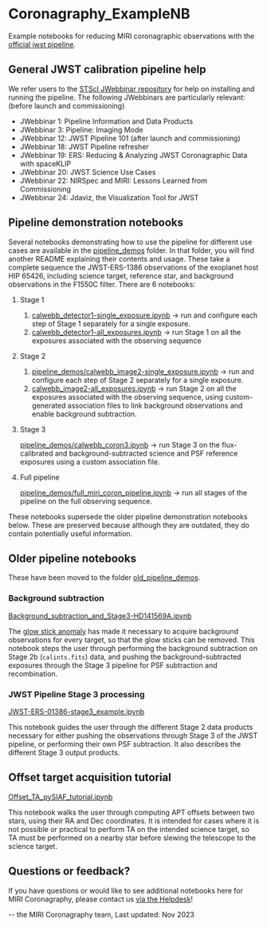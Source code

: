 # Coronagraphy_ExampleNB

Example notebooks for reducing MIRI coronagraphic observations with the [official jwst pipeline](https://github.com/spacetelescope/jwst).

## General JWST calibration pipeline help

We refer users to the [STScI JWebbinar repository](https://www.stsci.edu/jwst/science-execution/jwebbinars) for help on installing and running the pipeline. The following JWebbinars are particularly relevant:
(before launch and commissioning)
- JWebbinar 1: Pipeline Information and Data Products
- JWebbinar 3: Pipeline: Imaging Mode
- JWebbinar 12: JWST Pipeline 101
(after launch and commissioning)
- JWebbinar 18: JWST Pipeline refresher 
- JWebbinar 19: ERS: Reducing & Analyzing JWST Coronagraphic Data with spaceKLIP 
- JWebbinar 20: JWST Science Use Cases
- JWebbinar 22: NIRSpec and MIRI: Lessons Learned from Commissioning 
- JWebbinar 24: Jdaviz, the Visualization Tool for JWST


## Pipeline demonstration notebooks

Several notebooks demonstrating how to use the pipeline for different use cases are available in the [pipeline_demos](pipeline_demos) folder. In that folder, you will find another README explaining their contents and usage. These take a complete sequence the JWST-ERS-1386 observations of the exoplanet host HIP 65426, including science target, reference star, and background observations in the F1550C filter. There are 6 notebooks:

1. Stage 1
   1. [calwebb_detector1-single_exposure.ipynb](pipeline_demos/calwebb_detector1-single_exposure.ipynb) -> run and configure each step of Stage 1 separately for a single exposure.
   2. [calwebb_detector1-all_exposures.ipynb](pipeline_demos/calwebb_detector1-all_exposures.ipynb) -> run Stage 1 on all the exposures associated with the observing sequence
2. Stage 2
   1. [pipeline_demos/calwebb_image2-single_exposure.ipynb](calwebb_image2-single_exposure.ipynb) -> run and configure each step of Stage 2 separately for a single exposure.
   2. [calwebb_image2-all_exposures.ipynb](pipeline_demos/calwebb_image2-all_exposures.ipynb) -> run Stage 2 on all the exposures associated with the observing sequence, using custom-generated association files to link background observations and enable background subtraction.
3. Stage 3

   [pipeline_demos/calwebb_coron3.ipynb](calwebb_coron3.ipynb) -> run Stage 3 on the flux-calibrated and background-subtracted science and PSF reference exposures using a custom association file.

4. Full pipeline

   [pipeline_demos/full_miri_coron_pipeline.ipynb](full_miri_coron_pipeline.ipynb) -> run all stages of the pipeline on the full observing sequence. 

These notebooks supersede the older pipeline demonstration notebooks below. These are preserved because although they are outdated, they do contain potentially useful information.

## Older pipeline notebooks

These have been moved to the folder [old_pipeline_demos](old_pipeline_demos).

### Background subtraction
[Background_subtraction_and_Stage3-HD141569A.ipynb](https://github.com/STScI-MIRI/Coronagraphy_ExampleNB/blob/main/Background_subtraction_and_Stage3-HD141569A.ipynb) 

The [glow stick anomaly](https://jwst-docs.stsci.edu/jwst-mid-infrared-instrument/miri-features-and-caveats#MIRIFeaturesandCaveats-glow_sticksGlowsticksintheMIRI4QPMcoronagraphs) has made it necessary to acquire background observations for every target, so that the glow sticks can be removed. This notebook steps the user through performing the background subtraction on Stage 2b (`calints.fits`) data, and pushing the background-subtracted exposures through the Stage 3 pipeline for PSF subtraction and recombination.

### JWST Pipeline Stage 3 processing
[JWST-ERS-01386-stage3_example.ipynb](https://github.com/STScI-MIRI/Coronagraphy_ExampleNB/blob/main/JWST-ERS-01386-stage3_example.ipynb)

This notebook guides the user through the different Stage 2 data products necessary for either pushing the observations through Stage 3 of the JWST pipeline, or performing their own PSF subtraction. It also describes the different Stage 3 output products.

## Offset target acquisition tutorial
[Offset_TA_pySIAF_tutorial.ipynb](https://github.com/STScI-MIRI/Coronagraphy_ExampleNB/blob/main/Offset_TA_pySIAF_tutorial.ipynb)

This notebook walks the user through computing APT offsets between two stars, using their RA and Dec coordinates. It is intended for cases where it is not possible or practical to perform TA on the intended science target, so TA must be performed on a nearby star before slewing the telescope to the science target.

## Questions or feedback?

If you have questions or would like to see additional notebooks here for MIRI Coronagraphy, please contact us [via the Helpdesk](https://jwsthelp.stsci.edu/)!

-- the MIRI Coronagraphy team, Last updated: Nov 2023

